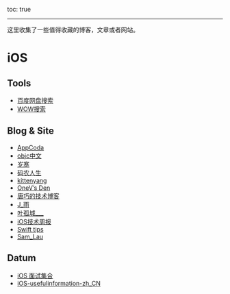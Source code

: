 toc: true

------

这里收集了一些值得收藏的博客，文章或者网站。



# iOS

## Tools
- [百度网盘搜索](http://so.baiduyun.me)
- [WOW搜索](http://wow.com)

## Blog & Site

- [AppCoda](http://www.appcoda.com)
- [objc中文](http://objcio.cn)
- [岁寒](http://lvwenhan.com/sort/ios)
- [码农人生](http://msching.github.io/blog/archives/)
- [kittenyang](http://kittenyang.com/#blog)
- [OneV’s Den](http://onevcat.com/#blog)
- [唐巧的技术博客](http://www.devtang.com/)
- [J_雨](http://www.jianshu.com/users/8117a2955480/latest_articles)
- [叶孤城___](http://www.jianshu.com/users/b82d2721ba07/latest_articles)
- [iOS技术周报](http://weekly.ios-wiki.com/)
- [Swift tips](http://swifter.tips/)
- [Sam_Lau](http://www.jianshu.com/users/256fb15baf75/latest_articles)

## Datum
- [iOS 面试集合](https://github.com/icepy/iOS-usefulinformation-zh_CN/tree/master/iOS-usefulInterviewquestions-zh_CN)
- [iOS-usefulinformation-zh_CN](https://github.com/icepy/iOS-usefulinformation-zh_CN)